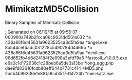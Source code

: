 # MimikatzMD5Collision
Binary Samples of Mimikatz Collision


; Generated on 06/19/15 at 09:56:07
;
060900a749b2fcca06c9631dd561a032 *a
436a66f6d45631a9623525ca3d5fa9aa *angel.exe
8a544cef5adc031228c5490784d4d66b *b
436a66f6d45631a9623525ca3d5fa9aa *devil.exe
96d652fb4d6d24184f2e096a3efd79a5 *fastcoll_v1.0.0.5.exe
e6a3c1d172638c1c28beb6a5de3a13be *long_egg.php
dae9fd83610fcdb80eff644b7731c414 *MD5.php
2acb4b99236e1e881a8cd35f7614724b *mimikatz.exe

